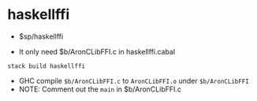 # haskellffi

* $sp/haskellffi 

* It only need $b/AronCLibFFI.c in haskellffi.cabal

```
stack build haskellffi
```

* GHC compile `$b/AronCLibFFI.c` to `AronCLibFFI.o` under `$b/AronCLibFFI`
* NOTE: Comment out the `main` in $b/AronCLibFFI.c

